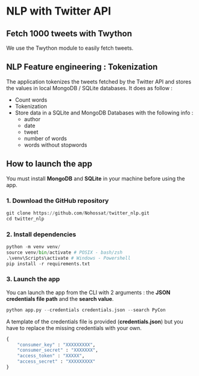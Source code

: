 # NLP with Twitter API
 
## Fetch 1000 tweets with Twython

We use the Twython module to easily fetch tweets.

## NLP Feature engineering : Tokenization

The application tokenizes the tweets fetched by the Twitter API and stores the values in local MongoDB / SQLite databases. It does as follow :

- Count words
- Tokenization
- Store data in a SQLite and MongoDB Databases with the following info :
    - author
    - date
    - tweet
    - number of words
    - words without stopwords

## How to launch the app

You must install **MongoDB** and **SQLite** in your machine before using the app.

### 1. Download the GitHub repository

```python
git clone https://github.com/Nohossat/twitter_nlp.git
cd twitter_nlp
```

### 2. Install dependencies

```python
python -m venv venv/
source venv/bin/activate # POSIX - bash/zsh
.\venv\Scripts\activate # Windows - Powershell
pip install -r requirements.txt
```

### 3. Launch the app

You can launch the app from the CLI with 2 arguments : the **JSON credentials file path** and the **search value**.

```python
python app.py --credentials credentials.json --search PyCon
```

A template of the credentials file is provided (**credentials.json**) but you have to replace the missing credentials with your own.

```python
{
    "consumer_key" : "XXXXXXXXX",
    "consumer_secret" : "XXXXXXX",
    "access_token" : "XXXXX",
    "access_secret" : "XXXXXXXXX"
}
```

